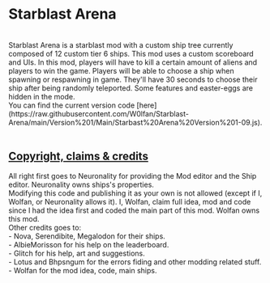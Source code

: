 <h1>Starblast Arena</h1>
<br>
Starblast Arena is a starblast mod with a custom ship tree currently composed of 12 custom tier 6 ships.
This mod uses a custom scoreboard and UIs.
In this mod, players will have to kill a certain amount of aliens and players to win the game. 
Players will be able to choose a ship when spawning or respawning in game. They'll have 30 seconds to choose their ship after being randomly teleported.
Some features and easter-eggs are hidden in the mode.
<br>
You can find the current version code [here](https://raw.githubusercontent.com/W0lfan/Starblast-Arena/main/Version%201/Main/Starbast%20Arena%20Version%201-09.js).
<br>
<br>
<h2><u>Copyright, claims & credits</u></h2>
All right first goes to Neuronality for providing the Mod editor and the Ship editor. Neuronality owns ships's properties.<br>
Modifying this code and publishing it as your own is not allowed (except if I, Wolfan, or Neuronality allows it). I, Wolfan, claim full idea, mod and code since I had the idea first and coded the main part of this mod. Wolfan owns this mod.
<br>
Other credits goes to:<br>
  - Nova, Serendibite, Megalodon for their ships.<br>
  - AlbieMorisson for his help on the leaderboard.<br>
  - Glitch for his help, art and suggestions.<br>
  - Lotus and Bhpsngum for the errors fiding and other modding related stuff.<br>
  - Wolfan for the mod idea, code, main ships.<br>
